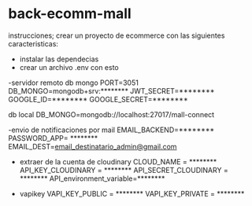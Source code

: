# back-ecomm-mall
instrucciones;
crear un proyecto de ecommerce con las siguientes caracteristicas:
- instalar las dependecias
- crear un archivo .env con esto

-servidor remoto db mongo 
PORT=3051
DB_MONGO=mongodb+srv:********
JWT_SECRET=********
GOOGLE_ID=********
GOOGLE_SECRET=********

db local
DB_MONGO=mongodb://localhost:27017/mall-connect

-envio de notificaciones por mail
EMAIL_BACKEND=********
PASSWORD_APP= ********
EMAIL_DEST=email_destinatario_admin@gmail.com

- extraer de la cuenta de cloudinary
CLOUD_NAME = ********
API_KEY_CLOUDINARY = ********
API_SECRET_CLOUDINARY = ********
API_environment_variable=********

- vapikey 
VAPI_KEY_PUBLIC = ********
VAPI_KEY_PRIVATE = ********
